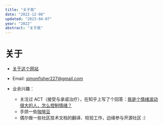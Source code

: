 ```yaml
---
title: "关于我"
date: "2022-12-08"
updated: "2023-04-07"
year: "2022"
abstract: "关于我"
---
```


# 关于

- [关于这个网站](/post/关于本站)

- Email: simonfisher227@gmail.com

- 业余兴趣：

  - 关注过 ACT（接受与承诺治疗），在知乎上写了个回答：[我是个情绪波动很大的人，怎么控制情绪？](https://www.zhihu.com/question/46161977/answer/149482458)
  - 手烘一些[咖啡豆](/posts#coffee)
  - 偶尔做一些社区技术文档的翻译、校验工作，边缘参与开源社区 :）

